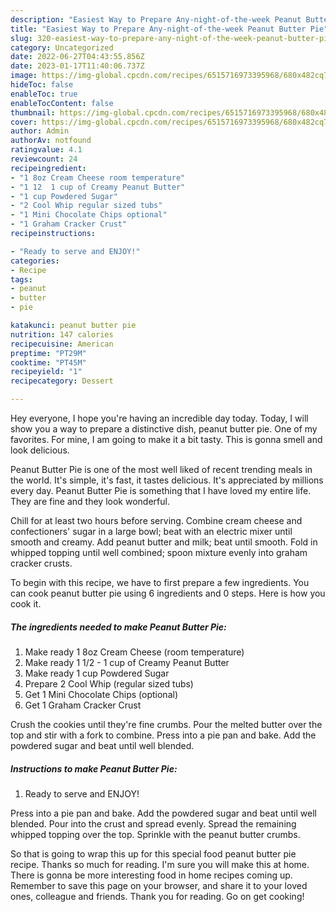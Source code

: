 ```yaml
---
description: "Easiest Way to Prepare Any-night-of-the-week Peanut Butter Pie"
title: "Easiest Way to Prepare Any-night-of-the-week Peanut Butter Pie"
slug: 320-easiest-way-to-prepare-any-night-of-the-week-peanut-butter-pie
category: Uncategorized
date: 2022-06-27T04:43:55.856Z
date: 2023-01-17T11:40:06.737Z
image: https://img-global.cpcdn.com/recipes/6515716973395968/680x482cq70/peanut-butter-pie-recipe-main-photo.jpg
hideToc: false
enableToc: true
enableTocContent: false
thumbnail: https://img-global.cpcdn.com/recipes/6515716973395968/680x482cq70/peanut-butter-pie-recipe-main-photo.jpg
cover: https://img-global.cpcdn.com/recipes/6515716973395968/680x482cq70/peanut-butter-pie-recipe-main-photo.jpg
author: Admin
authorAv: notfound
ratingvalue: 4.1
reviewcount: 24
recipeingredient:
- "1 8oz Cream Cheese room temperature"
- "1 12  1 cup of Creamy Peanut Butter"
- "1 cup Powdered Sugar"
- "2 Cool Whip regular sized tubs"
- "1 Mini Chocolate Chips optional"
- "1 Graham Cracker Crust"
recipeinstructions:

- "Ready to serve and ENJOY!"
categories:
- Recipe
tags:
- peanut
- butter
- pie

katakunci: peanut butter pie 
nutrition: 147 calories
recipecuisine: American
preptime: "PT29M"
cooktime: "PT45M"
recipeyield: "1"
recipecategory: Dessert

---
```



Hey everyone, I hope you're having an incredible day today. Today, I will show you a way to prepare a distinctive dish, peanut butter pie. One of my favorites. For mine, I am going to make it a bit tasty. This is gonna smell and look delicious.

Peanut Butter Pie is one of the most well liked of recent trending meals in the world. It's simple, it's fast, it tastes delicious. It's appreciated by millions every day. Peanut Butter Pie is something that I have loved my entire life. They are fine and they look wonderful.

Chill for at least two hours before serving. Combine cream cheese and confectioners&#39; sugar in a large bowl; beat with an electric mixer until smooth and creamy. Add peanut butter and milk; beat until smooth. Fold in whipped topping until well combined; spoon mixture evenly into graham cracker crusts.


To begin with this recipe, we have to first prepare a few ingredients. You can cook peanut butter pie using 6 ingredients and 0 steps. Here is how you cook it.

<!--inarticleads1-->

##### The ingredients needed to make Peanut Butter Pie:

1. Make ready 1 8oz Cream Cheese (room temperature)
1. Make ready 1 1/2 - 1 cup of Creamy Peanut Butter
1. Make ready 1 cup Powdered Sugar
1. Prepare 2 Cool Whip (regular sized tubs)
1. Get 1 Mini Chocolate Chips (optional)
1. Get 1 Graham Cracker Crust


Crush the cookies until they&#39;re fine crumbs. Pour the melted butter over the top and stir with a fork to combine. Press into a pie pan and bake. Add the powdered sugar and beat until well blended. 

<!--inarticleads2-->

##### Instructions to make Peanut Butter Pie:


1. Ready to serve and ENJOY!

Press into a pie pan and bake. Add the powdered sugar and beat until well blended. Pour into the crust and spread evenly. Spread the remaining whipped topping over the top. Sprinkle with the peanut butter crumbs. 

So that is going to wrap this up for this special food peanut butter pie recipe. Thanks so much for reading. I'm sure you will make this at home. There is gonna be more interesting food in home recipes coming up. Remember to save this page on your browser, and share it to your loved ones, colleague and friends. Thank you for reading. Go on get cooking!
